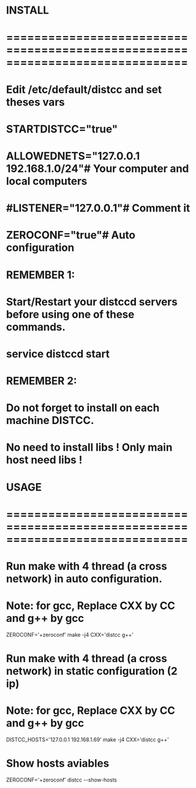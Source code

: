 # INSTALL

# ==============================================================================

# Edit /etc/default/distcc and set theses vars

# STARTDISTCC="true"

# ALLOWEDNETS="127.0.0.1 192.168.1.0/24"# Your computer and local computers

# #LISTENER="127.0.0.1"# Comment it

# ZEROCONF="true"# Auto configuration

# REMEMBER 1:

# Start/Restart your distccd servers before using one of these commands.

# service distccd start

# REMEMBER 2:

# Do not forget to install on each machine DISTCC.

# No need to install libs ! Only main host need libs !

# USAGE

# ==============================================================================

# Run make with 4 thread (a cross network) in auto configuration.

# Note: for gcc, Replace CXX by CC and g++ by gcc

ZEROCONF='+zeroconf' make -j4 CXX='distcc g++'

# Run make with 4 thread (a cross network) in static configuration (2 ip)

# Note: for gcc, Replace CXX by CC and g++ by gcc

DISTCC_HOSTS='127.0.0.1 192.168.1.69' make -j4 CXX='distcc g++'

# Show hosts aviables

ZEROCONF='+zeroconf' distcc --show-hosts
